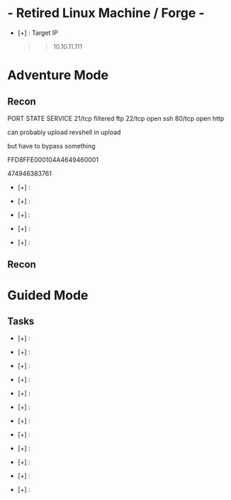 # - Retired Linux Machine / Forge -
- [+] : Target IP
     >> 10.10.11.111
     
   
# Adventure Mode
## Recon 
PORT   STATE    SERVICE
21/tcp filtered ftp
22/tcp open     ssh
80/tcp open     http

can probably upload revshell in upload

but have to bypass something 

FFD8FFE000104A4649460001

474946383761
- [+] : 
   >> 

- [+] : 
   >> 

- [+] : 
   >> 

- [+] : 
   >> 

- [+] : 
   >> 
## Recon 

# Guided Mode
## Tasks 

- [+] : 
   >> 

- [+] : 
   >> 

- [+] : 
   >> 

- [+] : 
   >> 

- [+] : 
   >> 

- [+] : 
   >> 

- [+] : 
   >> 

- [+] : 
   >> 

- [+] : 
   >> 

- [+] : 
   >> 

- [+] : 
   >> 

- [+] : 
   >> 


